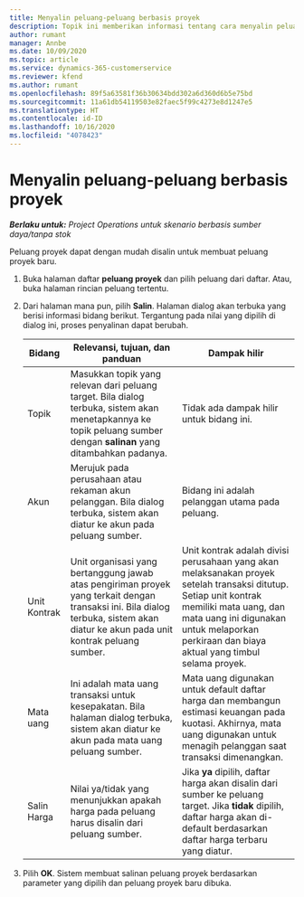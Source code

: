 ```yaml
---
title: Menyalin peluang-peluang berbasis proyek
description: Topik ini memberikan informasi tentang cara menyalin peluang berbasis proyek di Project Operations.
author: rumant
manager: Annbe
ms.date: 10/09/2020
ms.topic: article
ms.service: dynamics-365-customerservice
ms.reviewer: kfend
ms.author: rumant
ms.openlocfilehash: 89f5a63581f36b30634bdd302a6d360d6b5e75bd
ms.sourcegitcommit: 11a61db54119503e82faec5f99c4273e8d1247e5
ms.translationtype: HT
ms.contentlocale: id-ID
ms.lasthandoff: 10/16/2020
ms.locfileid: "4078423"
---
```

# <a name="copy-project-based-opportunities"></a>Menyalin peluang-peluang berbasis proyek

_**Berlaku untuk:** Project Operations untuk skenario berbasis sumber daya/tanpa stok_


Peluang proyek dapat dengan mudah disalin untuk membuat peluang proyek baru. 

1. Buka halaman daftar **peluang proyek** dan pilih peluang dari daftar. Atau, buka halaman rincian peluang tertentu. 
2. Dari halaman mana pun, pilih **Salin**. Halaman dialog akan terbuka yang berisi informasi bidang berikut. Tergantung pada nilai yang dipilih di dialog ini, proses penyalinan dapat berubah.

    | **Bidang** | **Relevansi, tujuan, dan panduan** | **Dampak hilir** |
    | --- | --- | --- |
    | Topik | Masukkan topik yang relevan dari peluang target. Bila dialog terbuka, sistem akan menetapkannya ke topik peluang sumber dengan **salinan** yang ditambahkan padanya. | Tidak ada dampak hilir untuk bidang ini. |
    | Akun | Merujuk pada perusahaan atau rekaman akun pelanggan. Bila dialog terbuka, sistem akan diatur ke akun pada peluang sumber. | Bidang ini adalah pelanggan utama pada peluang. |
    | Unit Kontrak | Unit organisasi yang bertanggung jawab atas pengiriman proyek yang terkait dengan transaksi ini. Bila dialog terbuka, sistem akan diatur ke akun pada unit kontrak peluang sumber. | Unit kontrak adalah divisi perusahaan yang akan melaksanakan proyek setelah transaksi ditutup. Setiap unit kontrak memiliki mata uang, dan mata uang ini digunakan untuk melaporkan perkiraan dan biaya aktual yang timbul selama proyek. |
    | Mata uang | Ini adalah mata uang transaksi untuk kesepakatan. Bila halaman dialog terbuka, sistem akan diatur ke akun pada mata uang peluang sumber. | Mata uang digunakan untuk default daftar harga dan membangun estimasi keuangan pada kuotasi. Akhirnya, mata uang digunakan untuk menagih pelanggan saat transaksi dimenangkan. |
    | Salin Harga | Nilai ya/tidak yang menunjukkan apakah harga pada peluang harus disalin dari peluang sumber. | Jika **ya** dipilih, daftar harga akan disalin dari sumber ke peluang target. Jika **tidak** dipilih, daftar harga akan di-default berdasarkan daftar harga terbaru yang diatur. |

3. Pilih **OK**. Sistem membuat salinan peluang proyek berdasarkan parameter yang dipilih dan peluang proyek baru dibuka.
